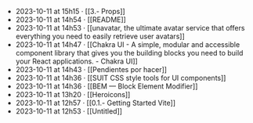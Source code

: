 - 2023-10-11 at 15h15 · [[3.- Props]]
- 2023-10-11 at 14h54 · [[README]]
- 2023-10-11 at 14h53 · [[unavatar, the ultimate avatar service that offers everything you need to easily retrieve user avatars]]
- 2023-10-11 at 14h47 · [[Chakra UI - A simple, modular and accessible component library that gives you the building blocks you need to build your React applications. - Chakra UI]]
- 2023-10-11 at 14h43 · [[Pendientes por hacer]]
- 2023-10-11 at 14h36 · [[SUIT CSS style tools for UI components]]
- 2023-10-11 at 14h36 · [[BEM — Block Element Modifier]]
- 2023-10-11 at 13h20 · [[Heroicons]]
- 2023-10-11 at 12h57 · [[0.1.- Getting Started  Vite]]
- 2023-10-11 at 12h53 · [[Untitled]]
